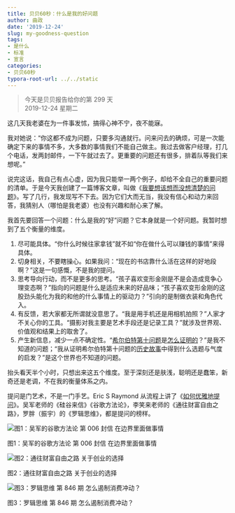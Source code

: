 ```yaml
---
title: 贝贝60秒：什么是我的好问题
author: 曲政
date: '2019-12-24'
slug: my-goodness-question
tags:
- 是什么
- 标准
- 宣言
categories:
- 贝贝60秒
typora-root-url: ../../static
---
```

> 今天是贝贝报告给你的第 299 天   
> 2019-12-24 星期二 

这几天我老婆在为一件事发怵，搞得心神不宁，夜不能寐。

我对她说：“你这都不成为问题，只要多沟通就行。问来问去的确烦，可是一次能确定下来的事情不多，大多数的事情我们不能自己做主。我过去做客户经理，打几个电话，发两封邮件，一下午就过去了。更重要的问题还有很多，排着队等我们来想呢。”

说完这话，我自己有点心虚，因为我只能举一两个例子，却给不全自己的重要问题的清单。于是今天我创建了一篇博客文章，叫做《[我要想该想而没想清楚的问题](/cn/2019/12/my-own-questions/)》。写了几行，我发现写不下去。因为它们大而无当，我没有信心和动力来回答，我猜别人（哪怕是我老婆）也没有兴趣和耐心来了解。

我首先要回答一个问题：什么是我的“好”问题？它本身就是一个好问题。我暂时想到了五个衡量的维度。

1.  尽可能具体。“你什么时候往家拿钱”就不如“你在做什么可以赚钱的事情”来得具体。
2.  切身相关，不要瞎操心。如果我问：“现在的书店靠什么活在这样的好地段啊？”这是一句感慨，不是我的提问。
3.  思考导向行动，而不是更多的思考。“孩子喜欢变形金刚是不是会造成竞争心理变态啊？”指向的问题是什么是适应未来的好品味；“孩子喜欢变形金刚的这股劲头能化为我的和他的什么事情上的驱动力？”引向的是制做衣装和角色代入。
4.  有反馈，若大家都无所谓就没意思了。“我是用手机还是用相机拍照？”人家才不关心你的工具。“摄影对我主要是艺术手段还是记录工具？”就涉及世界观、价值观和结果上的取舍了。
5.  产生新信息，减少一点不确定性。“[希尔伯特第十问题](https://zh.wikipedia.org/zh-hans/%E5%B8%8C%E7%88%BE%E4%BC%AF%E7%89%B9%E7%AC%AC%E5%8D%81%E5%95%8F%E9%A1%8C)是[怎么证明的](https://www.changhai.org/articles/science/mathematics/hilbert10/1.php)？”是我不知道的问题；“我从证明希尔伯特第十问题的[历史故事](https://movie.douban.com/subject/25955863/)中得到什么选题与气度的启发？”是这个世界也不知道的问题。

抬头看天半个小时，只想出来这五个维度。至于深刻还是肤浅，聪明还是蠢笨，新奇还是老调，不在我的衡量体系之内。

提问是门艺术，不是一门手艺。Eric S Raymond 从流程上讲了《[如何优雅地提问](http://www.catb.org/~esr/faqs/smart-questions.html)》。吴军老师的《硅谷来信》《谷歌方法论》，李笑来老师的《通往财富自由之路》，罗胖（振宇）的《罗辑思维》，都是提问的榜样。

![图1：吴军的谷歌方法论 第 006 封信 在边界里面做事情](/images/2019-12-24-%E8%B4%9D%E8%B4%9D60%E7%A7%92%EF%BC%9A%E4%BB%80%E4%B9%88%E6%98%AF%E6%88%91%E7%9A%84%E5%A5%BD%E9%97%AE%E9%A2%98//image-20191226152303645.png)

图1：吴军的谷歌方法论 第 006 封信 在边界里面做事情    

![图2：通往财富自由之路 关于创业的选择](/images/2019-12-24-%E8%B4%9D%E8%B4%9D60%E7%A7%92%EF%BC%9A%E4%BB%80%E4%B9%88%E6%98%AF%E6%88%91%E7%9A%84%E5%A5%BD%E9%97%AE%E9%A2%98//image-20191226152319401.png)

图2：通往财富自由之路 关于创业的选择

![图3：罗辑思维 第 846 期 怎么遏制消费冲动？](/images/2019-12-24-%E8%B4%9D%E8%B4%9D60%E7%A7%92%EF%BC%9A%E4%BB%80%E4%B9%88%E6%98%AF%E6%88%91%E7%9A%84%E5%A5%BD%E9%97%AE%E9%A2%98//image-20191226152717939.png)

图3：罗辑思维 第 846 期 怎么遏制消费冲动？